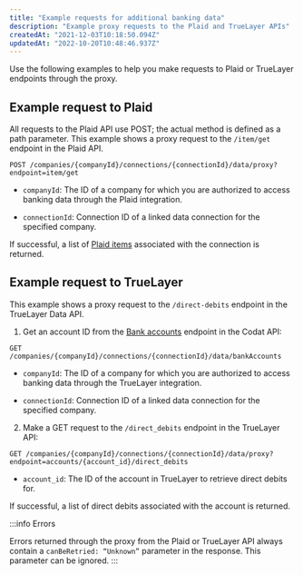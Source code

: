 ```yaml
---
title: "Example requests for additional banking data"
description: "Example proxy requests to the Plaid and TrueLayer APIs"
createdAt: "2021-12-03T10:18:50.094Z"
updatedAt: "2022-10-20T10:48:46.937Z"
---
```


Use the following examples to help you make requests to Plaid or TrueLayer endpoints through the proxy.

## Example request to Plaid

All requests to the Plaid API use POST; the actual method is defined as a path parameter. This example shows a proxy request to the `/item/get` endpoint in the Plaid API.

```
POST /companies/{companyId}/connections/{connectionId}/data/proxy?endpoint=item/get
```

- `companyId`: The ID of a company for which you are authorized to access banking data through the Plaid integration.

- `connectionId`: Connection ID of a linked data connection for the specified company.

If successful, a list of [Plaid items](https://plaid.com/docs/quickstart/glossary/#item) associated with the connection is returned.

## Example request to TrueLayer

This example shows a proxy request to the `/direct-debits` endpoint in the TrueLayer Data API.

1. Get an account ID from the [Bank accounts](/accounting-api#/operations/list-bank-accounts) endpoint in the Codat API:

```
GET /companies/{companyId}/connections/{connectionId}/data/bankAccounts
```

- `companyId`: The ID of a company for which you are authorized to access banking data through the TrueLayer integration.

- `connectionId`: Connection ID of a linked data connection for the specified company.

2. Make a GET request to the `/direct_debits` endpoint in the TrueLayer API:

```
GET /companies/{companyId}/connections/{connectionId}/data/proxy?endpoint=accounts/{account_id}/direct_debits
```

- `account_id`: The ID of the account in TrueLayer to retrieve direct debits for.

If successful, a list of direct debits associated with the account is returned.

:::info Errors

Errors returned through the proxy from the Plaid or TrueLayer API always contain a `canBeRetried: “Unknown”` parameter in the response. This parameter can be ignored.
:::
